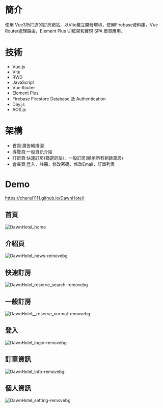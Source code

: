 # 簡介

使用 Vue3所打造的訂房網站，以Vite建立開發環境，使用Firebase資料庫，Vue Router處理路由，Element Plus UI框架和實現 SPA 單頁應用。

# 技術
- Vue.js
- Vite
- RWD
- JavaScript
- Vue Router
- Element Plus
- Firebase Firestore Database 及 Authentication
- Day.js
- AOS.js

# 架構
- 首頁:廣告輪播圖
- 導覽頁:一般資訊介紹
- 訂房頁:快速訂房(篩選房型)，一般訂房(顯示所有剩餘空房)
- 會員頁:登入，註冊，修改密碼，修改Email，訂單列表

# Demo
https://chensi1111.github.io/DawnHotel/

## 首頁

![DawnHotel_home](https://github.com/chensi1111/DawnHotel/assets/151055882/fc50c549-a410-4e8c-a726-08262a6baf05)

## 介紹頁

![DawnHotel_news-removebg](https://github.com/chensi1111/DawnHotel/assets/151055882/5f1155e4-435d-4532-8df6-0fe6da57cbf2)

## 快速訂房

![DawnHotel_reserve_search-removebg](https://github.com/chensi1111/DawnHotel/assets/151055882/9e9b92f6-cee4-4446-81fa-777001a8f8fe)

## 一般訂房

![DawnHotel__reserve_normal-removebg](https://github.com/chensi1111/DawnHotel/assets/151055882/e6caae2e-7359-4fa1-995f-fc8a227de8b5)

## 登入

![DawnHotel_login-removebg](https://github.com/chensi1111/DawnHotel/assets/151055882/a8e95385-99db-4caa-a76c-5be970ecd25a)

## 訂單資訊

![DawnHotel_info-removebg](https://github.com/chensi1111/DawnHotel/assets/151055882/b50ea972-0ad5-45c9-8bfb-d1dc33a14461)

## 個人資訊

![DawnHotel_setting-removebg](https://github.com/chensi1111/DawnHotel/assets/151055882/5b067874-11b8-4d5b-96b2-64a259043ab5)
